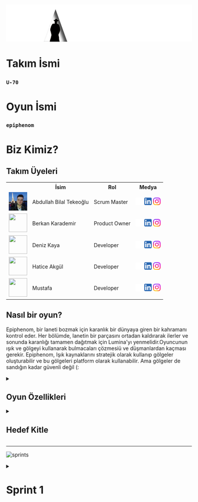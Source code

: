   <html>
  <body>

  ![zaten](bootcampFiles/general/headers/epiphenom2.png)
  
   # **Takım İsmi**
   ### **`U-70`**

  # **Oyun İsmi**

  ### **`epiphenom`**

  # Biz Kimiz?

  ## Takım Üyeleri

  <table>
    <tr>
      <th></th>
      <th>İsim</th>
      <th>Rol</th>
      <th>Medya</th>
    </tr>
    <tr>
      <td><img src="bootcampFiles/general/squarepics/bilal.png" width="50" height="50" /></td>
      <td>Abdullah Bilal Tekeoğlu</td>
      <td>Scrum Master</td>
      <td>
        <a href="https://github.com/sensaye" target="_blank"><img src="bootcampFiles/general/social/github.png" width="20" height="20"/></a>
        <a href="https://www.linkedin.com/in/abdullah-bilal-tekeo%C4%9Flu-964128199/" target="_blank" ><img src="bootcampFiles/general/social/linkedin.png" width="20" height="20" /></a>
        <a href="https://www.instagram.com/abilateq/" target="_blank"><img src="bootcampFiles/general/social/instagram.png" width="20" height="20" /></a>
      </td>
    </tr>
    <tr>
      <td><img src="bootcampFiles/general/squarepics/arda.png" width="50" height="50" /></td>
      <td>Berkan Karademir</td>
      <td>Product Owner</td>
      <td>
        <a href="https://github.com/" target="_blank"><img src="bootcampFiles/general/social/github.png" width="20" height="20"/></a>
        <a href="https://www.linkedin.com/" target="_blank"><img src="bootcampFiles/general/social/linkedin.png" width="20" height="20" /></a>
        <a href="https://www.instagram.com/" target="_blank"><img src="bootcampFiles/general/social/instagram.png" width="20" height="20" /></a>
      </td>
    </tr>
    <tr>
      <td><img src="bootcampFiles/general/squarepics/hazal.png" width="50" height="50" /></td>
      <td>Deniz Kaya</td>
      <td>Developer</td>
      <td>
        <a href="https://github.com/" target="_blank"><img src="bootcampFiles/general/social/github.png" width="20" height="20"/></a>
        <a href="https://www.linkedin.com/" target="_blank"><img src="bootcampFiles/general/social/linkedin.png" width="20" height="20" /></a>
        <a href="https://www.instagram.com/" target="_blank"><img src="bootcampFiles/general/social/instagram.png" width="20" height="20" /></a>
      </td>
       <tr>
      <td><img src="bootcampFiles/general/squarepics/hatice.png" width="50" height="50" /></td>
      <td>Hatice Akgül</td>
      <td>Developer</td>
      <td>
        <a href="https://github.com/haticeeakgull" target="_blank"><img src="bootcampFiles/general/social/github.png" width="20" height="20"/></a>
        <a href="https://www.linkedin.com/in/haticeeakgüll/" target="_blank" ><img src="bootcampFiles/general/social/linkedin.png" width="20" height="20" /></a>
        <a href="https://www.instagram.com/h.akgl_/?next=%2Fabilateq%2F"_blank"><img src="bootcampFiles/general/social/instagram.png" width="20" height="20" /></a>
      </td>
         <tr>
      <td><img src="bootcampFiles/general/squarepics/hatice.png" width="50" height="50" /></td>
      <td>Mustafa</td>
      <td>Developer</td>
      <td>
        <a href="x" target="_blank"><img src="bootcampFiles/general/social/github.png" width="20" height="20"/></a>
        <a href="x" target="_blank" ><img src="bootcampFiles/general/social/linkedin.png" width="20" height="20" /></a>
        <a href="x"><img src="bootcampFiles/general/social/instagram.png" width="20" height="20" /></a>
      </td>
    </tr>
    <!--
    <tr>
      <td><img src="bootcampFiles/general/squarepics/merve.png" width="50" height="50" /></td>
      <td>Unknown</td>
      <td>Developer</td>
      <td>
        <a href="https://github.com/" target="_blank"><img src="bootcampFiles/general/social/github.png" width="20" height="20"/></a>
        <a href="https://www.linkedin.com/" target="_blank"><img src="bootcampFiles/general/social/linkedin.png" width="20" height="20" /></a>
        <a href="https://www.instagram.com/" target="_blank"><img src="bootcampFiles/general/social/instagram.png" width="20" height="20" /></a>
      </td>
    </tr>
    <tr>
      <td><img src="bootcampFiles/general/squarepics/onur.png" width="50" height="50" /></td>
      <td>Unknown</td>
      <td>Developer</td>
      <td>
        <a href="https://github.com/" target="_blank"><img src="bootcampFiles/general/social/github.png" width="20" height="20"/></a>
        <a href="https://www.linkedin.com/" target="_blank"><img src="bootcampFiles/general/social/linkedin.png" width="20" height="20" /></a>
        <a href="https://www.instagram.com/" target="_blank"><img src="bootcampFiles/general/social/instagram.png" width="20" height="20" /></a>
      </td>
    -->
  </tr>
  </table>





  ## Nasıl bir oyun?
  Epiphenom, bir laneti bozmak için karanlık bir dünyaya giren bir kahramanı kontrol eder. Her bölümde, lanetin bir parçasını ortadan kaldırarak ilerler ve sonunda karanlığı tamamen dağıtmak için Lumina'yı yenmelidir.Oyuncunun ışık ve gölgeyi kullanarak bulmacaları çözmesiü ve düşmanlardan kaçması gerekir. Epiphenom, Işık kaynaklarını stratejik olarak kullanıp gölgeler oluşturabilir ve bu gölgeleri platform olarak kullanabilir. Ama gölgeler de sandığın kadar güvenli değil (:

  <details>
    <summary><h2>Oyun Özellikleri</h2></summary>
  <ul>
  <li>3D</li>
  <li>CO-OP</li>
  <li>Gameanalytics</li>
  </ul>
    
  <h3>Oyun Mekanikleri:</h3>
  <ol>
    <li>Epiphenom ışık kaynaklarını kullanarak kendisine platform oluşturabilir.</li>
    <li>Epi(ışık) karakter bölünerek farklı açılardan ışık oluşturur. Böylece nesnelerden oluşacak gölgelerle enom(gölge) için platform oluşturabilir.</li>
    <li>Epi(ışık) gölge alanlarda kalamaz, kalırsa hasar alır ve zayıflar. Aynı şekilde enom(gölge) aydınlık alanlarda varolamaz.</li>
    <li>Epi(ışık) çevredeki ışık kaynaklarını aşırı yükleyerek bünyesine katabilir ve güçlenebilir. Aşırı yüklenme halinde ulti özelliği aktif olur(kararlaştırılmadı).</li>
    <li>Enom(gölge) etraf ne kadar karanlıksa o kadar güçlüdür. Ortam çok karanlık olduğunda zifir özelliği aktif olur. Böylece karanlığı somutlaştırarak yeni nesneler oluşturabilir.</li>
  </ol>
    
    
  </details>

  <details>
    <summary><h2>Hedef Kitle</h2></summary>
    <p>Her yaştan oyuncu kitlesi.</p>
    <p>Platform oyuncuları.</p>
    <p>Çiftler.</p>
    <p>İki kişilik oyun grupları.</p>
  </details>

  --- 

  ![sprints](bootcampFiles/general/headers/sprints.png)

  <details>
    <summary><h1>Sprint 1</h1></summary>


  <details>
    <summary><h3>Sprint 1 - App Screenshots</h3></summary>
  <table style="width: 100%;">
    <tr>
      <td colspan="4" style="text-align: center;"><h2>Authentication pages</h2></td>
    </tr>
    <tr>
      <td style="width: 25%;"><img src="bootcampFiles/sprintOne/screenshots/10.png" style="max-width: 100%; height: auto;"></td>
      <td style="width: 25%;"><img src="bootcampFiles/sprintOne/screenshots/11.png" style="max-width: 100%; height: auto;"></td>
      <td style="width: 25%;"><img src="bootcampFiles/sprintOne/screenshots/12.png" style="max-width: 100%; height: auto;"></td>
    </tr>
    <tr>
      <td colspan="4" style="text-align: center;"><h2>Homepage and Location pages</h2></td>
    </tr>
    <tr>
      <td style="width: 25%;"><img src="bootcampFiles/sprintOne/screenshots/20.png" style="max-width: 100%; height: auto;"></td>
      <td style="width: 25%;"><img src="bootcampFiles/sprintOne/screenshots/21.png" style="max-width: 100%; height: auto;"></td>
      <td style="width: 25%;"><img src="bootcampFiles/sprintOne/screenshots/22.png" style="max-width: 100%; height: auto;"></td>
    </tr>
    <tr>
      <td colspan="4" style="text-align: center;"><h2>Add Product pages</h2></td>
    </tr>
    <tr>
      <td style="width: 25%;"><img src="bootcampFiles/sprintOne/screenshots/30.png" style="max-width: 100%; height: auto;"></td>
      <td style="width: 25%;"><img src="bootcampFiles/sprintOne/screenshots/31.png" style="max-width: 100%; height: auto;"></td>
      <td style="width: 25%;"><img src="bootcampFiles/sprintOne/screenshots/32.png" style="max-width: 100%; height: auto;"></td>
      <td style="width: 25%;"><img src="bootcampFiles/sprintOne/screenshots/33.png" style="max-width: 100%; height: auto;"></td>
    </tr>
    <tr>
      <td colspan="4" style="text-align: center;"><h2>Offers pages</h2></td>
    </tr>
    <tr>
      <td style="width: 25%;"><img src="bootcampFiles/sprintOne/screenshots/40.png" style="max-width: 100%; height: auto;"></td>
      <td style="width: 25%;"><img src="bootcampFiles/sprintOne/screenshots/41.png" style="max-width: 100%; height: auto;"></td>
      <td style="width: 25%;"><img src="bootcampFiles/sprintOne/screenshots/42.png" style="max-width: 100%; height: auto;"></td>
      <td style="width: 25%;"><img src="bootcampFiles/sprintOne/screenshots/43.png" style="max-width: 100%; height: auto;"></td>
    </tr>
    <tr>
      <td colspan="4" style="text-align: center;"><h2>Profile and Settings pages</h2></td>
    </tr>
    <tr>
      <td style="width: 25%;"><img src="bootcampFiles/sprintOne/screenshots/50.png" style="max-width: 100%; height: auto;"></td>
      <td style="width: 25%;"><img src="bootcampFiles/sprintOne/screenshots/51.png" style="max-width: 100%; height: auto;"></td>
      <td style="width: 25%;"><img src="bootcampFiles/sprintOne/screenshots/52.png" style="max-width: 100%; height: auto;"></td>
      <td style="width: 25%;"><img src="bootcampFiles/sprintOne/screenshots/53.png" style="max-width: 100%; height: auto;"></td>
    </tr>
    <tr>
      <td colspan="4" style="text-align: center;"><h2>Rent Product pages</h2></td>
    </tr>
    <tr>
      <td style="width: 25%;"><img src="bootcampFiles/sprintOne/screenshots/60.png" style="max-width: 100%; height: auto;"></td>
      <td style="width: 25%;"><img src="bootcampFiles/sprintOne/screenshots/61.png" style="max-width: 100%; height: auto;"></td>
      <td style="width: 25%;"><img src="bootcampFiles/sprintOne/screenshots/62.png" style="max-width: 100%; height: auto;"></td>
    </tr>
  </table>
  </details>   


  <details>
    <summary><h3>Sprint 1</h3></summary>
    <img src="bootcampFiles/sprintOne/boardupdate/10.png" style="max-width: 100%; height: auto;">
    <img src="bootcampFiles/sprintOne/boardupdate/11.png" style="max-width: 100%; height: auto;">
    <img src="bootcampFiles/sprintOne/boardupdate/12.png" style="max-width: 100%; height: auto;">
    <img src="bootcampFiles/sprintOne/boardupdate/13.png" style="max-width: 100%; height: auto;">
    <img src="bootcampFiles/sprintOne/boardupdate/14.png" style="max-width: 100%; height: auto;">
    <img src="bootcampFiles/sprintOne/boardupdate/15.png" style="max-width: 100%; height: auto;">
  </details>

  <details>
    <summary><h3>Sprint 1 - Burndown Chart</h3></summary>
    <img src="bootcampFiles/sprintOne/burndown/10.png" style="max-width: 100%; height: auto;">
    <img src="bootcampFiles/sprintOne/burndown/11.png" style="max-width: 100%; height: auto;">
  </details>


  - **Sprint Notları**:
    Alınan kararlar, sprint mantığı, scrum, backlog, değerlendirme
<!--
    - It has been decided to use `Trello` for project management.

    - It has been decided to use `Figma` for UI designs.

    - It has been decided to use `Riverpod` for state management.

    - The `MVVM` structure has been set up and it will be proceeded on this basis.

    - It has been decided to use `Firebase` for the backend, and the `GetX` system for the page routing system.

    - It was decided to use `email login` for the login system.

    - It was decided to perform `identity verification` following the login system.

    - It has been decided to use `Hive` as the local database.
  - **Tahmin edilen tamamlanacak puan**: 80 points
  - **Point Completion Logic**: `(205 points completed)` The first sprint has a target of 200 points, the second sprint 100 points, and the third sprint 200 points. A lower point target has been set for the second sprint since there is a national holiday in Turkey during this period and all team members are residing in Turkey.
  - **Daily Scrum**: See file
  - **Product Backlog URL -> Grup Yetmiş | Trello
  - **Sprint Review:**
    - Arda and Burak carried out a coordinated effort for the backend and frontend. We have agreed within the team to continue this way in the next sprint.

    - We struggled to decide on an application name for a while. We transitioned from 'zaten' to 'zaten' and took another step towards branding by purchasing the 'zaten.app' domain for the name.

    - The two biggest problems we encountered in this sprint were difficulty in deciding on a color palette and not having completed the logo yet.

    - We learned that the FloatingActionButton usage in the BottomNavigationBar and the notched feature of the navigation bar have been removed in Material 3, we overcame this issue by designing it ourselves.

    - Overall, we believe we had a good sprint process. We experienced a sprint process close to what we planned.

  - **Sprint Review Participants:** `Burak Taha Cevheroğlu`, `Arda Demirel`, `Dila Hazal Bilgin`, `Merve Ağaçayak`, `Onur Konuk`
  - **Sprint Retrospective:**
    - In the second sprint, it was decided in the team meeting that only Arda and Burak would write code for mobile.

    - In the second sprint, we decided to write our own API (for location information).

    - We had to postpone the logo design to the second sprint. We will continue with the design.

    - We will continue to develop the local database system (Hive).

    - As Burak and Arda will continue more with software related tasks, much of the project management has been delegated to the remaining team members.

    - In the second sprint, we will start writing a website for the zaten.app domain we bought for brand recognition. This task has been handed over to Onur.

    - It was decided to establish a review system before the product goes live during the second sprint.

    - For brand recognition and marketing purposes, it was decided to open an Instagram account during the second sprint.

    - In addition to email authentication, it was decided to add the Google auth system in the second sprint.

    - It was decided to add test AdMobs in the second sprint.

    - We decided to start localization and the first languages will be English and Turkish.

    - It was decided to add a user-to-user SDK with the Stream Chat SDK in the second sprint.


  - **Other Notes**:
  <details>
    <summary><h3>Additional Files</h3></summary>
    <ul>
      <li><strong>Project Scope And Goals:</strong> <a href="./bootcampFiles/sprintOne/projectscopeandgoals.pdf">See file</a></li>
      <li><strong>Target Audience:</strong> <a href="./bootcampFiles/sprintOne/targetaudience.pdf">See file</a></li>
      <li><strong>Conversations:</strong> See file</li>
    </ul>
  </details>

  </details>

  ---

  <details>
    <summary><h1>Sprint 2</h1></summary>


  <details>
    <summary><h3>Sprint 2 - Screenshots</h3></summary>
  <table style="width: 100%;">
    <tr>
      <td colspan="4" style="text-align: center;"><h2>Updated Pages</h2></td>
    </tr>
    <tr>
      <td colspan="1" style="width: 25%;"><img src="bootcampFiles/sprintTwo/screenshots/10.png" style="max-width: 100%; height: auto;"></td>
      <td colspan="1" style="width: 25%;"><img src="bootcampFiles/sprintTwo/screenshots/11.png" style="max-width: 100%; height: auto;"></td>
      <td colspan="1" style="width: 25%;"><img src="bootcampFiles/sprintTwo/screenshots/12.png" style="max-width: 100%; height: auto;"></td>
      <td colspan="1" style="width: 25%;"><img src="bootcampFiles/sprintTwo/screenshots/13.png" style="max-width: 100%; height: auto;"></td>
    </tr>
    <tr>
      <td colspan="4" style="text-align: center;"><h2>Admin Panel</h2></td>
    </tr>
    <tr>
      <td colspan="4"><img src="bootcampFiles/sprintTwo/screenshots/20.png" style="max-width: 100%; height: auto;"></td>
    </tr>
    <tr>
      <td colspan="4"><img src="bootcampFiles/sprintTwo/screenshots/30.png" style="max-width: 100%; height: auto;"></td>
    </tr>
    <tr>
      <td colspan="4"><img src="bootcampFiles/sprintTwo/screenshots/40.png" style="max-width: 100%; height: auto;"></td>
    </tr>
  </table>
  </details>  

  <details>
    <summary><h3>Sprint 2 - Sprint Board Update Screenshots</h3></summary>
    <img src="bootcampFiles/sprintTwo/boardupdate/10.png" style="max-width: 100%; height: auto;">
    <img src="bootcampFiles/sprintTwo/boardupdate/11.png" style="max-width: 100%; height: auto;">
    <img src="bootcampFiles/sprintTwo/boardupdate/12.png" style="max-width: 100%; height: auto;">
    <img src="bootcampFiles/sprintTwo/boardupdate/13.png" style="max-width: 100%; height: auto;">
    <img src="bootcampFiles/sprintTwo/boardupdate/14.png" style="max-width: 100%; height: auto;">
  </details>

  <details>
    <summary><h3>Sprint 2 - Burndown Chart</h3></summary>
    <img src="bootcampFiles/sprintTwo/burndown/10.png" style="max-width: 100%; height: auto;">
    <img src="bootcampFiles/sprintTwo/burndown/11.png" style="max-width: 100%; height: auto;">
  </details>

  - **Sprint Notes**:
    - The brand color has been changed. It has transitioned to a shade of `orange`.

    - It has been decided to start on the `admin panel`. The application system will be managed from here.

    - It has been decided to add `internationalization` to the application. `For now, four languages` have been added.

    - It has been decided to use the `Stream SDK` for the messaging system

    - It has been decided to use the `In-App Purchase` system for the in-app payment system.





  - **Expected point completion within Sprint**: 100 points
  - **Point Completion Logic**: `(215 points completed)` During the first sprint, we had set a target of 100 points due to the national holiday and a week-long vacation. However, our team worked even harder than in the first sprint and earned more points than we won in the first sprint.
  - **Daily Scrum**: See file
  - **Product Backlog URL:** Click for Backlog (Trello)
  - **Sprint Review**:
    - The logo and colors of `zaten` have been determined. From now on, the brand will continue its life with this color and logo.
    - We have created our own JSON file for location information. As mentioned in the previous sprint retrospective, we can say that we partially wrote our own API.
    - As mentioned in the previous sprint, we have started using `Hive` for the local database.
    - As mentioned, we have started creating an admin panel for our site, zaten.app.
    - As mentioned, an Instagram account has been opened.
    - As discussed, localization has been added and it has been launched with not 2, but 4 languages.
    - The Adding Product Feed Algorithm` backend system has been created and embedded into the application.
    - The proposal creation/viewing system has been added, and the backend has been embedded.
    - The product liking system has been added.
    - We have created personas for our user target audience.

  - **Sprint Review Participants:** `Burak Taha Cevheroğlu`, `Arda Demirel`, `Dila Hazal Bilgin`, `Merve Ağaçayak`, `Onur Konuk`
  - **Sprint Retrospective:**
    - The completion of the payment system has been deferred to the third sprint.
    - The messaging system has been deferred to the third sprint.
    - All the pages for the buttons in the settings will be completed.
    - The user name selection page will be added.
    - As the application has reached the final stages of completion, unit tests and other testing procedures will be written and conducted.
    - In order to gather feedback for the application, we will be conducting usability testing in the coming days.
    - The design for the application's homepage image and profile cover photo will be created.
    - Notifications will be added, and we can consider using OneSignal.
    - The admin panel will be finalized, and the application will be managed from there.
    - The product search system will be added to the application and will be in a usable state.
  - **Other Notes**:
    <details>
    <summary><h3>Additional Files</h3></summary>
    <ul>
      <li><strong>Our Location API</strong>Go to api</li>
      <li><strong>Explicit Consent Agreement</strong> <a href="./bootcampFiles/sprintTwo/acik_riza.docx">See file</a></li>
      <li><strong>Privacy Notice</strong> <a href="./bootcampFiles/sprintTwo/aydinlatma_metni.docx">See file</a></li>
      <li><strong>User Agreement</strong> <a href="./bootcampFiles/sprintTwo/kullanici_sozlesmesi.pdf">See file</a></li>
      <li><strong>User Personas</strong> <a href="./bootcampFiles/sprintTwo/personas.docx">See file</a></li>
      <li><strong>App Navigation Schema</strong> <a href="./bootcampFiles/sprintTwo/map.png">See file</a></li>
    </ul>
  </details>


  </details>


  ---

  <details>
    <summary><h1>Sprint 3</h1></summary>


  <details>
    <summary><h3>Sprint 3 - Screenshots</h3></summary>
      <ul>
        <li><strong>APP Diagram: </strong>Go to diagram</li>
        <li><strong>Carousel Images And Deep Link: </strong>Go to api</li>
        <li><img src="bootcampFiles/sprintThree/screenshots/10.png" style="max-width: 100%; height: auto;"></li>
      </ul>
  </details>

  <details>
    <summary><h3>Sprint 3 - Sprint Board Update Screenshots</h3></summary>
    <img src="bootcampFiles/sprintThree/boardupdate/10.png" style="max-width: 100%; height: auto;">
    <img src="bootcampFiles/sprintThree/boardupdate/11.png" style="max-width: 100%; height: auto;">
    <img src="bootcampFiles/sprintThree/boardupdate/12.png" style="max-width: 100%; height: auto;">
    <img src="bootcampFiles/sprintThree/boardupdate/13.png" style="max-width: 100%; height: auto;">
    <img src="bootcampFiles/sprintThree/boardupdate/14.png" style="max-width: 100%; height: auto;">
  </details>

  <details>
    <summary><h3>Sprint 3 - Burndown Chart</h3></summary>
    <img src="bootcampFiles/sprintThree/burndown/10.png" style="max-width: 100%; height: auto;">
    <img src="bootcampFiles/sprintThree/burndown/11.png" style="max-width: 100%; height: auto;">
  </details>


  - **Sprint Notes**:
    - The internationalization system has been updated. The number of supported languages has been increased from 4 to 7.
    - We have enabled guest login to the application and integrated it into our system.
    - With bug fixing and testing stages, we have solved all the problems that may arise in our application and completed the process.
    - In this final sprint, we dedicated our efforts to enhancing the App Route System by implementing Deep Link functionality. Deep Linking allows users to access specific content or features within the app directly from external sources such as websites, messages, or push notifications.
  - **Expected point completion within Sprint**: 200 points
  - **Point Completion Logic**: `(745 points completed)` Since this is the final sprint, we have completed the system that was planned and started to be implemented in previous sprints, and our sprint score has reached 745 because we completed most of the important features in this sprint.
  - **Daily Scrum**: See file
  - **Product Backlog URL:** Click for Backlog (Trello)
  - **Sprint Review**:
    - We have developed the Notification System that enables users to communicate with each other using onesignal and firestore technologies.
    - As mentioned, we developed the messaging system using the Stream SDK. We have also added the feature that users can share their instant locations with each other during messaging using the Google Maps and Google Maps service. (Google Maps Static API)
    - We successfully created a Payment&Wallet System by leveraging the combined power of Stripe, Riverpod, and Firestore. By integrating Stripe's robust payment infrastructure, Riverpod's efficient state management, and Firestore's scalable database, our system ensures a reliable and user-friendly experience for handling payments and managing digital wallets.
    - We created a review system using Firestore, where users can read and give feedback on each other's experiences. This system allows users to rate and comment on the things they have rented, helping others make better decisions based on shared opinions.
    - The languages we've added to our application are; Turkish, English, French, Japanese, Spanish, Hebrew, and German.
  - **Sprint Review Participants:** `Burak Taha Cevheroğlu`, `Arda Demirel`, `Dila Hazal Bilgin`, `Merve Ağaçayak`, `Onur Konuk`
  - **Sprint Retrospective:**
    - All the features determined at the beginning of the competition and mentioned in the previous sprints were added and the project was successfully completed.
    - `We, as a team, celebrated the end of the sprint and started preparing for the demo day presentation.`
  - **Other Notes**:
  <details>
    <summary><h3>Additional Files</h3></summary>
    <ul>
      <li><strong>APP Diagram: </strong>Go to api</li>
      <li><strong>Carousel Images And Deep Link: </strong>Go to api</li>
      <li><strong>FAQ: </strong> <a href="./bootcampFiles/sprintThree/faq.pdf">See file</a></li>
    </ul>
  </details>

  </details>
  

  
  ![details](bootcampFiles/general/headers/details.png)

  # End of the Bootcamp
  ## App Teaser
  [![App Teaser](https://img.youtube.com/vi/olmdnBTyMek/maxresdefault.jpg)](https://www.youtube.com/watch?v=olmdnBTyMek)

  ## APK File
  See APK File


  # Color Reference
  **`(color palette changed at second sprint)`**

  | Color             | Hex                                                                |
  | ----------------- | ------------------------------------------------------------------ |
  | Primary Color | ![#FF9A4D](https://via.placeholder.com/10/FF9A4D?text=+) #FF9A4D |
  | Light Color | ![#FFAB6B](https://via.placeholder.com/10/FFAB6B?text=+) #FFAB6B |
  | Lightest Color | ![#FFC08F](https://via.placeholder.com/10/FFC08F?text=+) #FFC08F |
  | Dark Color | ![#FF882C](https://via.placeholder.com/10/FF882C?text=+) #FF882C |
  | Darkest Color | ![#FF6F00](https://via.placeholder.com/10/FF6F00?text=+) #FF6F00 | 


   # **Used Technologies**
  **`(used technologies changed at third sprint)`**
  - [x] `firebase_core`
  - [x] `firebase_auth`
  - [x] `cloud_firestore`
  - [x] `flutter_riverpod`
  - [x] `firebase_analytics`
  - [x] `hive`
  - [x] `hive_flutter`
  - [x] `hive_generator`
  - [x] `build_runner`
  - [x] `another_stepper`
  - [x] `flutter_animate`

  - [x] `http`
  - [x] `xml2json`

  - [x] `get`
  - [x] `intl`
  - [x] `uuid`
  - [x] `freezed_annotation`
  - [x] `cached_network_image`
  - [x] `stream_chat_flutter`
  - [x] `flutter_stripe`
  - [x] `hooks_riverpod`
  - [x] `rxdart`
  - [x] `google_maps_flutter`
  - [x] `google_sign_in`
  - [x] `image_picker`
  - [x] `geolocator`
  - [x] `qr_flutter`
  - [x] `qr_code_scanner`
  - [x] `onesignal_flutter`
  - [x] `flutter_markdown` -->
  </body>
  </html>

